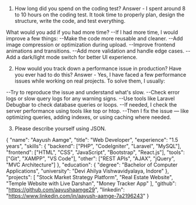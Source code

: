 1. How long did you spend on the coding test?
Answer - I spent around 8 to 10 hours on the coding test. It took time to properly plan, design the structure, write the code, and test everything.

What would you add if you had more time?
--If I had more time, I would improve a few things:
--Make the code more reusable and cleaner.
--Add image compression or optimization during upload.
--Improve frontend animations and transitions.
--Add more validation and handle edge cases.
--Add a dark/light mode switch for better UI experience.

2. How would you track down a performance issue in production? Have you ever had to do this?
Answer - Yes, I have faced a few performance issues while working on real projects.
To solve them, I usually:

--Try to reproduce the issue and understand what's slow.
--Check error logs or slow query logs for any warning signs.
--Use tools like Laravel Debugbar to check database queries or loops.
--If needed, I check the server performance using tools like top or htop.
--Then I fix the issue — like optimizing queries, adding indexes, or using caching where needed.

3. Please describe yourself using JSON.

{
  "name": "Aayush Aamge",
  "title": "Web Developer",
  "experience": "1.5 years",
  "skills": {
    "backend": ["PHP", "CodeIgniter", "Laravel", "MySQL"],
    "frontend": ["HTML", "CSS", "JavaScript", "Bootstrap", "React.js"],
    "tools": ["Git", "XAMPP", "VS Code"],
    "other": ["REST APIs", "AJAX", "jQuery", "MVC Architecture"]
  },
  "education": {
    "degree": "Bachelor of Computer Applications",
    "university": "Devi Ahilya Vishwavidyalaya, Indore"
  },
  "projects": [
    "Stock Market Strategy Platform",
    "Real Estate Website",
    "Temple Website with Live Darshan",
    "Money Tracker App"
  ],
  "github": "https://github.com/aayushaamge29",
  "linkedin": "https://www.linkedin.com/in/aayush-aamge-7a2196243"
}
